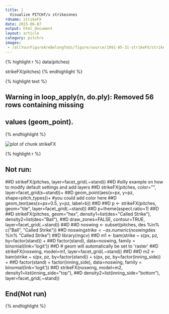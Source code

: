```yaml
---
title: |
  Visualize PITCHf/x strikezones
rdname: strikeFX
date: 2015-06-07
output: html_document
layout: article
category: pitchrx
images:
 - /allYourFigureAreBelongToUs/figure/source/1991-05-31-strikeFX/strikeFX-1.png
---
```





{% highlight r %}
data(pitches)

strikeFX(pitches)
{% endhighlight %}



{% highlight text %}
## Warning in loop_apply(n, do.ply): Removed 56 rows containing missing
## values (geom_point).
{% endhighlight %}

![plot of chunk strikeFX](/allYourFigureAreBelongToUs/figure/source/1991-05-31-strikeFX/strikeFX-1.png) 

{% highlight r %}
## Not run: 
##D strikeFX(pitches, layer=facet_grid(.~stand))
##D  #silly example on how to modify default settings and add layers
##D  strikeFX(pitches, color="", layer=facet_grid(s~stand))+
##D  geom_point(aes(x=px, y=pz, shape=pitch_types))+ #you could add color here
##D  geom_text(aes(x=px+0.5, y=pz, label=b))
##D 
##D  p <- strikeFX(pitches, geom="tile", layer=facet_grid(.~stand))
##D  p+theme(aspect.ratio=1)
##D 
##D strikeFX(pitches, geom="hex", density1=list(des="Called Strike"), density2=list(des="Ball"),
##D          draw_zones=FALSE, contour=TRUE, layer=facet_grid(.~stand))
##D 
##D noswing <- subset(pitches, des %in% c("Ball", "Called Strike"))
##D noswing$strike <- as.numeric(noswing$des %in% "Called Strike")
##D library(mgcv)
##D m1 <- bam(strike ~ s(px, pz, by=factor(stand)) +
##D                factor(stand), data=noswing, family = binomial(link='logit'))
##D # geom will automatically be set to 'raster'
##D strikeFX(noswing, model=m1, layer=facet_grid(.~stand))
##D 
##D m2 <- bam(strike ~ s(px, pz, by=factor(stand)) + s(px, pz, by=factor(inning_side)) +
##D            factor(stand) + factor(inning_side), data=noswing, family = binomial(link='logit'))
##D strikeFX(noswing, model=m2, density1=list(inning_side="top"),
##D          density2=list(inning_side="bottom"), layer=facet_grid(.~stand))
## End(Not run)
{% endhighlight %}